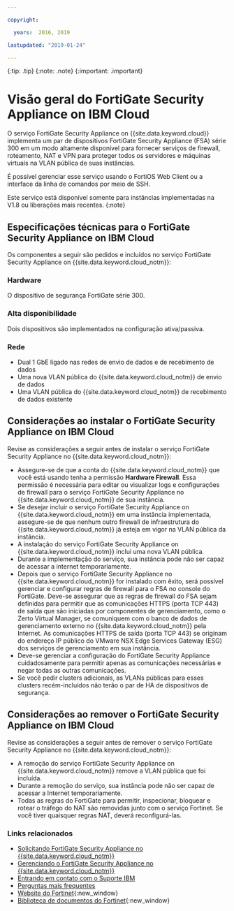 ```yaml
---

copyright:

  years:  2016, 2019

lastupdated: "2019-01-24"

---
```


{:tip: .tip}
{:note: .note}
{:important: .important}

# Visão geral do FortiGate Security Appliance on IBM Cloud

O serviço FortiGate Security Appliance on {{site.data.keyword.cloud}} implementa um par de dispositivos FortiGate Security Appliance (FSA) série 300 em um modo altamente disponível para fornecer serviços de firewall, roteamento, NAT e VPN para proteger todos os servidores e máquinas virtuais na VLAN pública de suas instâncias.

É possível gerenciar esse serviço usando o FortiOS Web Client ou a interface da linha de comandos por meio de SSH.

Este serviço está disponível somente para instâncias implementadas na V1.8 ou liberações mais recentes.
{:note}

## Especificações técnicas para o FortiGate Security Appliance on IBM Cloud

Os componentes a seguir são pedidos e incluídos no serviço FortiGate Security Appliance on {{site.data.keyword.cloud_notm}}:

### Hardware

O dispositivo de segurança FortiGate série 300.

### Alta disponibilidade

Dois dispositivos são implementados na configuração ativa/passiva.

### Rede

* Dual 1 GbE ligado nas redes de envio de dados e de recebimento de dados
* Uma nova VLAN pública do {{site.data.keyword.cloud_notm}} de envio de dados
* Uma VLAN pública do {{site.data.keyword.cloud_notm}} de recebimento de dados existente

## Considerações ao instalar o FortiGate Security Appliance on IBM Cloud

Revise as considerações a seguir antes de instalar o serviço FortiGate Security Appliance no {{site.data.keyword.cloud_notm}}:
* Assegure-se de que a conta do {{site.data.keyword.cloud_notm}} que você está usando tenha a permissão **Hardware Firewall**. Essa permissão é necessária para editar ou visualizar logs e configurações de firewall para o serviço FortiGate Security Appliance no {{site.data.keyword.cloud_notm}} de sua instância.
* Se desejar incluir o serviço FortiGate Security Appliance on {{site.data.keyword.cloud_notm}} em uma instância implementada, assegure-se de que nenhum outro firewall de infraestrutura do {{site.data.keyword.cloud_notm}} já esteja em vigor na VLAN pública da instância.
* A instalação do serviço FortiGate Security Appliance on {{site.data.keyword.cloud_notm}} inclui uma nova VLAN pública.
* Durante a implementação do serviço, sua instância pode não ser capaz de acessar a internet temporariamente.
* Depois que o serviço FortiGate Security Appliance no {{site.data.keyword.cloud_notm}} for instalado com êxito, será possível gerenciar e configurar regras de firewall para o FSA no console do FortiGate. Deve-se assegurar que as regras de firewall do FSA sejam definidas para permitir que as comunicações HTTPS (porta TCP 443) de saída que são iniciadas por componentes de gerenciamento, como o Zerto Virtual Manager, se comuniquem com o banco de dados de gerenciamento externo no {{site.data.keyword.cloud_notm}} pela Internet. As comunicações HTTPS de saída (porta TCP 443) se originam do endereço IP público do VMware NSX Edge Services Gateway (ESG) dos serviços de gerenciamento em sua instância.
* Deve-se gerenciar a configuração do FortiGate Security Appliance cuidadosamente para permitir apenas as comunicações necessárias e negar todas as outras comunicações.
* Se você pedir clusters adicionais, as VLANs públicas para esses clusters recém-incluídos não terão o par de HA de dispositivos de segurança.

## Considerações ao remover o FortiGate Security Appliance on IBM Cloud

Revise as considerações a seguir antes de remover o serviço FortiGate Security Appliance no {{site.data.keyword.cloud_notm}}:
* A remoção do serviço FortiGate Security Appliance on {{site.data.keyword.cloud_notm}} remove a VLAN pública que foi incluída.
* Durante a remoção do serviço, sua instância pode não ser capaz de acessar a Internet temporariamente.
* Todas as regras do FortiGate para permitir, inspecionar, bloquear e rotear o tráfego do NAT são removidas junto com o serviço Fortinet. Se você tiver quaisquer regras NAT, deverá reconfigurá-las.

### Links relacionados

* [Solicitando FortiGate Security Appliance no {{site.data.keyword.cloud_notm}}](/docs/services/vmwaresolutions/services/fsa_ordering.html)
* [Gerenciando o FortiGate Security Appliance no {{site.data.keyword.cloud_notm}}](/docs/services/vmwaresolutions/services/managingfsa.html)
* [Entrando em contato com o Suporte IBM](/docs/services/vmwaresolutions/vmonic/trbl_support.html)
* [Perguntas mais frequentes](/docs/services/vmwaresolutions/vmonic/faq.html)
* [Website do Fortinet](https://www.fortinet.com/){:new_window}
* [Biblioteca de documentos do Fortinet](http://docs.fortinet.com/fortigate/admin-guides){:new_window}
